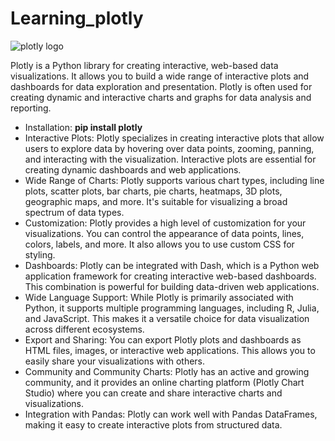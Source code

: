 # Learning_plotly

![plotly logo](https://github.com/nimmigopan/Learning_plotly/assets/35449494/7dcc8554-0f27-48e5-980f-195b1abd00af)


Plotly is a Python library for creating interactive, web-based data visualizations.
It allows you to build a wide range of interactive plots and dashboards for data exploration and presentation.
Plotly is often used for creating dynamic and interactive charts and graphs for data analysis and reporting. 

- Installation: **pip install plotly**
- Interactive Plots: Plotly specializes in creating interactive plots that allow users to explore data by hovering over data points, zooming, panning, and interacting with the visualization. Interactive plots 
                      are essential for creating dynamic dashboards and web applications.
- Wide Range of Charts: Plotly supports various chart types, including line plots, scatter plots, bar charts, pie charts, heatmaps, 3D plots, geographic maps, and more. It's suitable for visualizing a broad 
                       spectrum of data types.
- Customization: Plotly provides a high level of customization for your visualizations. You can control the appearance of data points, lines, colors, labels, and more.
                 It also allows you to use custom CSS for styling.
- Dashboards: Plotly can be integrated with Dash, which is a Python web application framework for creating interactive web-based dashboards. This combination is powerful for building data-driven web applications.
- Wide Language Support: While Plotly is primarily associated with Python, it supports multiple programming languages, including R, Julia, and JavaScript. This makes it a versatile choice for data visualization across different ecosystems.
- Export and Sharing: You can export Plotly plots and dashboards as HTML files, images, or interactive web applications. This allows you to easily share your visualizations with others.
- Community and Community Charts: Plotly has an active and growing community, and it provides an online charting platform (Plotly Chart Studio) where you can create and share interactive charts and visualizations.
- Integration with Pandas: Plotly can work well with Pandas DataFrames, making it easy to create interactive plots from structured data.
